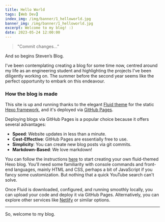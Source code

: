```yaml
---
title: Hello World
tags: [Web Dev]
index_img: /img/banner/1_helloworld.jpg
banner_img: /img/banner/1_helloworld.jpg
excerpt: Welcome to my blog! :)
date: 2023-05-24 12:00:00
---
```

> "Commit changes...”

And so begins Steven’s Blog.

I've been contemplating creating a blog for some time now, centred around my life as an engineering student and highlighting the projects I've been diligently working on. The summer before the second year seems like the perfect opportunity to embark on this endeavour.

### How the blog is made
This site is up and running thanks to the elegant [Fluid theme](https://hexo.fluid-dev.com/docs/en/) for the static [Hexo framework](https://hexo.io/index.html), and it's deployed via [GitHub Pages](https://pages.github.com/).

Deploying blogs via GitHub Pages is a popular choice because it offers several advantages:
* **Speed**: Website updates in less than a minute.
* **Cost-Effective**: GitHub Pages are essentially free to use.
* **Simplicity**: You can create new blog posts via git commits.
* **Markdown-Based**: We love markdown!

You can follow the instructions [here](https://hexo.fluid-dev.com/docs/en/start/) to start creating your own fluid-themed Hexo blog. You'll need some familiarity with console commands and front-end languages, mainly HTML and CSS, perhaps a bit of JavaScript if you fancy some customization. But nothing that a quick YouTube search can't solve.

Once Fluid is downloaded, configured, and running smoothly locally, you can upload your code and deploy it via GitHub Pages. Alternatively, you can explore other services like [Netlify](https://www.netlify.com/) or similar options.

---

So, welcome to my blog.
